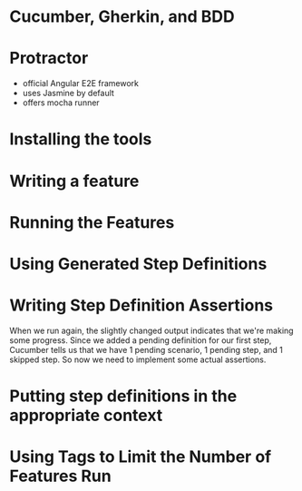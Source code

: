 # Cucumber, Gherkin, and BDD

# Protractor

  - official Angular E2E framework
  - uses Jasmine by default
  - offers mocha runner

# Installing the tools

# Writing a feature

# Running the Features

# Using Generated Step Definitions

# Writing Step Definition Assertions
When we run again, the slightly changed output indicates that we're making some progress. Since we added a pending
definition for our first step, Cucumber tells us that we have 1 pending scenario, 1 pending step, and 1 skipped step. So
now we need to implement some actual assertions.

# Putting step definitions in the appropriate context

# Using Tags to Limit the Number of Features Run